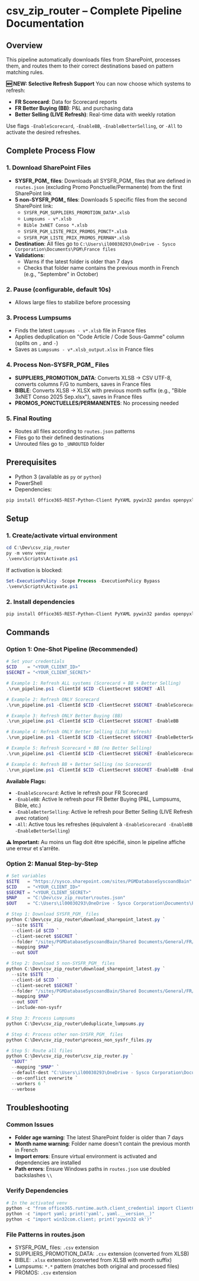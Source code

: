 # csv_zip_router – Complete Pipeline Documentation

## Overview
This pipeline automatically downloads files from SharePoint, processes them, and routes them to their correct destinations based on pattern matching rules.

**🆕 NEW: Selective Refresh Support**
You can now choose which systems to refresh:
- **FR Scorecard**: Data for Scorecard reports
- **FR Better Buying (BB)**: P&L and purchasing data
- **Better Selling (LIVE Refresh)**: Real-time data with weekly rotation

Use flags `-EnableScorecard`, `-EnableBB`, `-EnableBetterSelling`, or `-All` to activate the desired refreshes.

## Complete Process Flow

### 1. Download SharePoint Files
- **SYSFR_PGM_ files**: Downloads all SYSFR_PGM_ files that are defined in `routes.json` (excluding Promo Ponctuelle/Permanente) from the first SharePoint link
- **5 non-SYSFR_PGM_ files**: Downloads 5 specific files from the second SharePoint link:
  - `SYSFR_PGM_SUPPLIERS_PROMOTION_DATA*.xlsb`
  - `Lumpsums - v*.xlsb`
  - `Bible 3xNET Conso *.xlsb`
  - `SYSFR_PGM_LISTE_PRIX_PROMOS_PONCT*.xlsb`
  - `SYSFR_PGM_LISTE_PRIX_PROMOS_PERMAN*.xlsb`
- **Destination**: All files go to `C:\Users\il00030293\OneDrive - Sysco Corporation\Documents\PGM\France files`
- **Validations**: 
  - Warns if the latest folder is older than 7 days
  - Checks that folder name contains the previous month in French (e.g., "Septembre" in October)

### 2. Pause (configurable, default 10s)
- Allows large files to stabilize before processing

### 3. Process Lumpsums
- Finds the latest `Lumpsums - v*.xlsb` file in France files
- Applies deduplication on "Code Article / Code Sous-Gamme" column (splits on `,` and `-`)
- Saves as `Lumpsums - v*.xlsb_output.xlsx` in France files

### 4. Process Non-SYSFR_PGM_ Files
- **SUPPLIERS_PROMOTION_DATA**: Converts XLSB → CSV UTF-8, converts columns F/G to numbers, saves in France files
- **BIBLE**: Converts XLSB → XLSX with previous month suffix (e.g., "Bible 3xNET Conso 2025 Sep.xlsx"), saves in France files
- **PROMOS_PONCTUELLES/PERMANENTES**: No processing needed

### 5. Final Routing
- Routes all files according to `routes.json` patterns
- Files go to their defined destinations
- Unrouted files go to `_UNROUTED` folder

## Prerequisites
- Python 3 (available as `py` or `python`)
- PowerShell
- Dependencies:
```powershell
pip install Office365-REST-Python-Client PyYAML pywin32 pandas openpyxl pyxlsb
```

## Setup

### 1. Create/activate virtual environment
```powershell
cd C:\Dev\csv_zip_router
py -m venv venv
.\venv\Scripts\Activate.ps1
```
If activation is blocked:
```powershell
Set-ExecutionPolicy -Scope Process -ExecutionPolicy Bypass
.\venv\Scripts\Activate.ps1
```

### 2. Install dependencies
```powershell
pip install Office365-REST-Python-Client PyYAML pywin32 pandas openpyxl pyxlsb
```

## Commands

### Option 1: One-Shot Pipeline (Recommended)

```powershell
# Set your credentials
$CID    = "<YOUR_CLIENT_ID>"
$SECRET = "<YOUR_CLIENT_SECRET>"

# Example 1: Refresh ALL systems (Scorecard + BB + Better Selling)
.\run_pipeline.ps1 -ClientId $CID -ClientSecret $SECRET -All

# Example 2: Refresh ONLY Scorecard
.\run_pipeline.ps1 -ClientId $CID -ClientSecret $SECRET -EnableScorecard

# Example 3: Refresh ONLY Better Buying (BB)
.\run_pipeline.ps1 -ClientId $CID -ClientSecret $SECRET -EnableBB

# Example 4: Refresh ONLY Better Selling (LIVE Refresh)
.\run_pipeline.ps1 -ClientId $CID -ClientSecret $SECRET -EnableBetterSelling

# Example 5: Refresh Scorecard + BB (no Better Selling)
.\run_pipeline.ps1 -ClientId $CID -ClientSecret $SECRET -EnableScorecard -EnableBB

# Example 6: Refresh BB + Better Selling (no Scorecard)
.\run_pipeline.ps1 -ClientId $CID -ClientSecret $SECRET -EnableBB -EnableBetterSelling
```

**Available Flags:**
- `-EnableScorecard`: Active le refresh pour FR Scorecard
- `-EnableBB`: Active le refresh pour FR Better Buying (P&L, Lumpsums, Bible, etc.)
- `-EnableBetterSelling`: Active le refresh pour Better Selling (LIVE Refresh avec rotation)
- `-All`: Active tous les refreshes (équivalent à `-EnableScorecard -EnableBB -EnableBetterSelling`)

**⚠️ Important:** Au moins un flag doit être spécifié, sinon le pipeline affiche une erreur et s'arrête.

### Option 2: Manual Step-by-Step
```powershell
# Set variables
$SITE   = "https://sysco.sharepoint.com/sites/PGMDatabaseSyscoandBain"
$CID    = "<YOUR_CLIENT_ID>"
$SECRET = "<YOUR_CLIENT_SECRET>"
$MAP    = "C:\Dev\csv_zip_router\routes.json"
$OUT    = "C:\Users\il00030293\OneDrive - Sysco Corporation\Documents\PGM\France files"

# Step 1: Download SYSFR_PGM_ files
python C:\Dev\csv_zip_router\download_sharepoint_latest.py `
  --site $SITE `
  --client-id $CID `
  --client-secret $SECRET `
  --folder "/sites/PGMDatabaseSyscoandBain/Shared Documents/General/FR/3. Exports de données pour Bain/2. Exports hebdomadaires/03. CY2025" `
  --mapping $MAP `
  --out $OUT

# Step 2: Download 5 non-SYSFR_PGM_ files
python C:\Dev\csv_zip_router\download_sharepoint_latest.py `
  --site $SITE `
  --client-id $CID `
  --client-secret $SECRET `
  --folder "/sites/PGMDatabaseSyscoandBain/Shared Documents/General/FR/3. Exports de données pour Bain/2. Exports hebdomadaires/1. Exports mensuels" `
  --mapping $MAP `
  --out $OUT `
  --include-non-sysfr

# Step 3: Process Lumpsums
python C:\Dev\csv_zip_router\deduplicate_lumpsums.py

# Step 4: Process other non-SYSFR_PGM_ files
python C:\Dev\csv_zip_router\process_non_sysfr_files.py

# Step 5: Route all files
python C:\Dev\csv_zip_router\csv_zip_router.py `
  "$OUT" `
  --mapping "$MAP" `
  --default-dest "C:\Users\il00030293\OneDrive - Sysco Corporation\Documents\PGM\FR Scorecard\_UNROUTED" `
  --on-conflict overwrite `
  --workers 6 `
  --verbose
```

## Troubleshooting

### Common Issues
- **Folder age warning**: The latest SharePoint folder is older than 7 days
- **Month name warning**: Folder name doesn't contain the previous month in French
- **Import errors**: Ensure virtual environment is activated and dependencies are installed
- **Path errors**: Ensure Windows paths in `routes.json` use doubled backslashes `\\`

### Verify Dependencies
```powershell
# In the activated venv
python -c "from office365.runtime.auth.client_credential import ClientCredential; print('office365 ok')"
python -c "import yaml; print('yaml', yaml.__version__)"
python -c "import win32com.client; print('pywin32 ok')"
```

### File Patterns in routes.json
- SYSFR_PGM_ files: `.csv` extension
- SUPPLIERS_PROMOTION_DATA: `.csv` extension (converted from XLSB)
- BIBLE: `.xlsx` extension (converted from XLSB with month suffix)
- Lumpsums: `*.*` pattern (matches both original and processed files)
- PROMOS: `.csv` extension